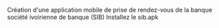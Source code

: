 Création d'une application mobile de prise de rendez-vous de la banque société ivoirienne de banque (SIB) 
Installez le sib.apk
